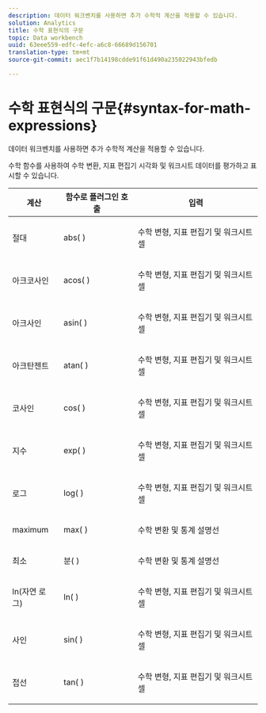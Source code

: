 ```yaml
---
description: 데이터 워크벤치를 사용하면 추가 수학적 계산을 적용할 수 있습니다.
solution: Analytics
title: 수학 표현식의 구문
topic: Data workbench
uuid: 63eee559-edfc-4efc-a6c8-66689d156701
translation-type: tm+mt
source-git-commit: aec1f7b14198cdde91f61d490a235022943bfedb

---
```



# 수학 표현식의 구문{#syntax-for-math-expressions}

데이터 워크벤치를 사용하면 추가 수학적 계산을 적용할 수 있습니다.

수학 함수를 사용하여 수학 변환, 지표 편집기 시각화 및 워크시트 데이터를 평가하고 표시할 수 있습니다.

<table id="table_B2A4F9D5938D4756A81ACF6F4D77E63D"> 
 <thead> 
  <tr> 
   <th colname="col1" class="entry"> 계산 </th> 
   <th colname="col02" class="entry"> 함수로 플러그인 호출 </th> 
   <th colname="col2" class="entry"> 입력 </th> 
  </tr> 
 </thead>
 <tbody> 
  <tr> 
   <td colname="col1"> <p>절대 </p> </td> 
   <td colname="col02"> <p>abs( ) </p> </td> 
   <td colname="col2"> <p>수학 변형, 지표 편집기 및 워크시트 셀 </p> </td> 
  </tr> 
  <tr> 
   <td colname="col1"> <p>아크코사인 </p> </td> 
   <td colname="col02"> <p>acos( ) </p> </td> 
   <td colname="col2"> <p>수학 변형, 지표 편집기 및 워크시트 셀 </p> </td> 
  </tr> 
  <tr> 
   <td colname="col1"> <p>아크사인 </p> </td> 
   <td colname="col02"> <p>asin( ) </p> </td> 
   <td colname="col2"> <p>수학 변형, 지표 편집기 및 워크시트 셀 </p> </td> 
  </tr> 
  <tr> 
   <td colname="col1"> <p>아크탄젠트 </p> </td> 
   <td colname="col02"> <p>atan( ) </p> </td> 
   <td colname="col2"> <p>수학 변형, 지표 편집기 및 워크시트 셀 </p> </td> 
  </tr> 
  <tr> 
   <td colname="col1"> <p>코사인 </p> </td> 
   <td colname="col02"> <p>cos( ) </p> </td> 
   <td colname="col2"> <p>수학 변형, 지표 편집기 및 워크시트 셀 </p> </td> 
  </tr> 
  <tr> 
   <td colname="col1"> <p> 지수 </p> </td> 
   <td colname="col02"> <p>exp( ) </p> </td> 
   <td colname="col2"> <p>수학 변형, 지표 편집기 및 워크시트 셀 </p> </td> 
  </tr> 
  <tr> 
   <td colname="col1"> <p>로그 </p> </td> 
   <td colname="col02"> <p>log( ) </p> </td> 
   <td colname="col2"> <p>수학 변형, 지표 편집기 및 워크시트 셀 </p> </td> 
  </tr> 
  <tr> 
   <td colname="col1"> <p>maximum </p> </td> 
   <td colname="col02"> <p>max( ) </p> </td> 
   <td colname="col2"> <p>수학 변환 및 통계 설명선 </p> </td> 
  </tr> 
  <tr> 
   <td colname="col1"> <p>최소 </p> </td> 
   <td colname="col02"> <p>분( ) </p> </td> 
   <td colname="col2"> <p>수학 변환 및 통계 설명선 </p> </td> 
  </tr> 
  <tr> 
   <td colname="col1"> <p>ln(자연 로그) </p> </td> 
   <td colname="col02"> <p>ln( ) </p> </td> 
   <td colname="col2"> <p>수학 변형, 지표 편집기 및 워크시트 셀 </p> </td> 
  </tr> 
  <tr> 
   <td colname="col1"> <p>사인 </p> </td> 
   <td colname="col02"> <p>sin( ) </p> </td> 
   <td colname="col2"> <p>수학 변형, 지표 편집기 및 워크시트 셀 </p> </td> 
  </tr> 
  <tr> 
   <td colname="col1"> <p>접선 </p> </td> 
   <td colname="col02"> <p>tan( ) </p> </td> 
   <td colname="col2"> <p>수학 변형, 지표 편집기 및 워크시트 셀 </p> </td> 
  </tr> 
 </tbody> 
</table>

